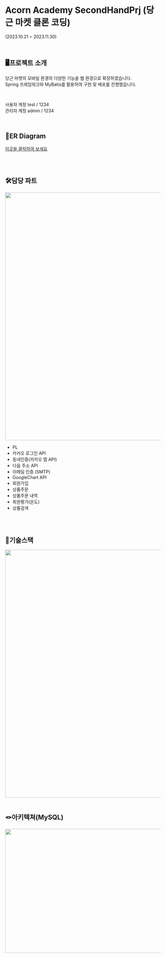 # Acorn Academy  SecondHandPrj (당근 마켓 클론 코딩) <br>
(2023.10.21 ~ 2023.11.30)

 <br>

## 🖥️프로젝트 소개<br>


당근 마켓의 모바일 환경의 다양한 기능을 웹 환경으로 확장하였습니다. <br>
Spring 프레임워크와 MyBatis를 활용하여 구현 및 배포를 진행했습니다.

<br>

사용자 계정 test / 1234 <br>
관리자 계정 admin / 1234

 <br>

## 🔖ER Diagram <br>
[이곳을 클릭하여 보세요](https://dbdiagram.io/d/653b74c9ffbf5169f092c009) <br>

 <br>
 <br>
 
## 🛠️담당 파트 <br>

<img width="800" src="https://github.com/dhdl2389/SecondHandPrj/assets/136558510/d0b44129-9e77-44ae-83f6-4776c424b39f"> <br>

- PL
- 카카오 로그인 API
- 동네인증(카카오 맵 API)
- 다음 주소 API
- 이메일 인증 (SMTP)
- GoogleChart API
- 회원가입
- 상품주문
- 상품주문 내역
- 회원평가(온도)
- 상품검색

 <br>
 <br>
 
## 🚀기술스택 <br>

<img width="800" src="https://github.com/dhdl2389/SecondHandPrj/assets/136558510/f7ba0f82-3e70-428d-92d3-0bd59d90fcaa">

 <br>
 <br>
 
## 🪢아키텍쳐(MySQL) <br>
<img width="800" height="400" src="https://github.com/dhdl2389/SecondHandPrj/assets/136558510/c5a40426-28df-4f11-87c4-cb78b650ca08">




